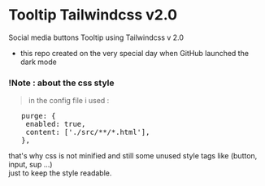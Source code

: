 # Tooltip Tailwindcss v2.0
Social media buttons Tooltip using Tailwindcss v 2.0 

* this repo created on the very special day when GitHub launched the dark mode

 
### !Note : about the css style

> in the config file i used :
 
<pre>
   purge: {
    enabled: true,
    content: ['./src/**/*.html'],
   },
</pre>
 
 that's why css is not minified and still some unused style tags like (button, input,  sup ...)   
 just to keep the style readable.

 